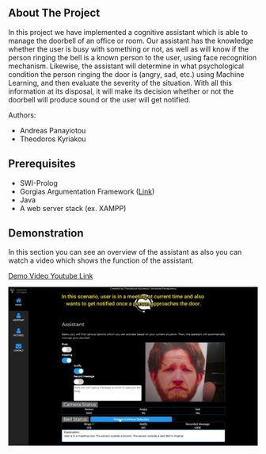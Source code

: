 <!-- ABOUT THE PROJECT -->
## About The Project

In this project we have implemented a cognitive assistant which is able to manage the doorbell of an office or room.
Our assistant has the knowledge whether the user is busy with something or not, as well as will know if the person ringing the bell is a known person to the user, using face recognition mechanism. Likewise, the assistant will determine in what psychological condition the person ringing the door is (angry, sad, etc.) using Machine Learning, and then evaluate the severity of the situation. With all this information at its disposal, it will make its decision whether or not the doorbell will produce sound or the user will get notified.

Authors:
* Andreas Panayiotou
* Theodoros Kyriakou

## Prerequisites
 
* SWI-Prolog
* Gorgias Argumentation Framework ([Link](http://www.cs.ucy.ac.cy/~nkd/gorgias/))
* Java
* A web server stack (ex. XAMPP)
  
## Demonstration

In this section you can see an overview of the assistant as also you can watch a video which shows the function of the assistant.

[Demo Video Youtube Link](https://www.youtube.com/watch?v=y_E-IDVxr_o)

<img src="Images/Demo.png">
